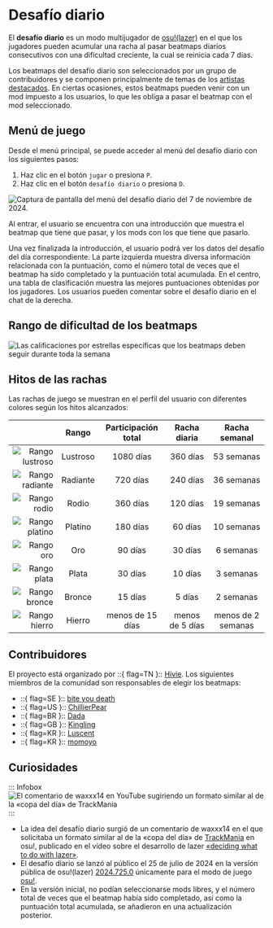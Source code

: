 # Desafío diario

El **desafío diario** es un modo multijugador de [osu!(lazer)](/wiki/Client/Release_stream/Lazer) en el que los jugadores pueden acumular una racha al pasar beatmaps diarios consecutivos con una dificultad creciente, la cual se reinicia cada 7 días.

Los beatmaps del desafío diario son seleccionados por un grupo de contribuidores y se componen principalmente de temas de los [artistas destacados](/wiki/People/Featured_Artists). En ciertas ocasiones, estos beatmaps pueden venir con un mod impuesto a los usuarios, lo que les obliga a pasar el beatmap con el mod seleccionado.

## Menú de juego

Desde el menú principal, se puede acceder al menú del desafío diario con los siguientes pasos:

1. Haz clic en el botón `jugar` o presiona `P`.
2. Haz clic en el botón `desafío diario` o presiona `D`.

![](img/daily-challenge-menu.png "Captura de pantalla del menú del desafío diario del 7 de noviembre de 2024.") 

Al entrar, el usuario se encuentra con una introducción que muestra el beatmap que tiene que pasar, y los mods con los que tiene que pasarlo.

Una vez finalizada la introducción, el usuario podrá ver los datos del desafío del día correspondiente. La parte izquierda muestra diversa información relacionada con la puntuación, como el número total de veces que el beatmap ha sido completado y la puntuación total acumulada. En el centro, una tabla de clasificación muestra las mejores puntuaciones obtenidas por los jugadores. Los usuarios pueden comentar sobre el desafío diario en el chat de la derecha.

## Rango de dificultad de los beatmaps

![](img/Beatmap-selection-criteria-ES.png "Las calificaciones por estrellas específicas que los beatmaps deben seguir durante toda la semana")

## Hitos de las rachas

Las rachas de juego se muestran en el perfil del usuario con diferentes colores según los hitos alcanzados:

|  | Rango | Participación total | Racha diaria | Racha semanal |
| --: | :-: | :-: | :-: | :-: |
| ![Rango lustroso](img/tiers/lustrous-ES.png) | Lustroso | 1080 días | 360 días | 53 semanas |
| ![Rango radiante](img/tiers/radiant-ES.png) | Radiante | 720 días | 240 días | 36 semanas |
| ![Rango rodio](img/tiers/rhodium-ES.png) | Rodio | 360 días | 120 días | 19 semanas |
| ![Rango platino](img/tiers/platinum-ES.png) | Platino | 180 días | 60 días | 10 semanas |
| ![Rango oro](img/tiers/gold-ES.png) | Oro | 90 días | 30 días | 6 semanas |
| ![Rango plata](img/tiers/silver-ES.png) | Plata | 30 días | 10 días | 3 semanas |
| ![Rango bronce](img/tiers/bronze-ES.png) | Bronce | 15 días | 5 días | 2 semanas |
| ![Rango hierro](img/tiers/iron-ES.png) | Hierro | menos de 15 días | menos de 5 días | menos de 2 semanas |

## Contribuidores

El proyecto está organizado por ::{ flag=TN }:: [Hivie](https://osu.ppy.sh/users/14102976). Los siguientes miembros de la comunidad son responsables de elegir los beatmaps:

- ::{ flag=SE }:: [bite you death](https://osu.ppy.sh/users/6398464)
- ::{ flag=US }:: [ChillierPear](https://osu.ppy.sh/users/9501251)
- ::{ flag=BR }:: [Dada](https://osu.ppy.sh/users/9119507)
- ::{ flag=GB }:: [Kingling](https://osu.ppy.sh/users/7010761)
- ::{ flag=KR }:: [Luscent](https://osu.ppy.sh/users/2688581)
- ::{ flag=KR }:: [momoyo](https://osu.ppy.sh/users/12469536)

## Curiosidades

::: Infobox
![](img/yt-comment-ES.png "El comentario de waxxx14 en YouTube sugiriendo un formato similar al de la «copa del día» de TrackMania")
:::

- La idea del desafío diario surgió de un comentario de waxxx14 en el que solicitaba un formato similar al de la «copa del día» de [TrackMania](https://es.wikipedia.org/wiki/TrackMania) en osu!, publicado en el vídeo sobre el desarrollo de lazer [«deciding what to do with lazer»](https://www.youtube.com/watch?v=xUSxEjQQ1UI).
- El desafío diario se lanzó al público el 25 de julio de 2024 en la versión pública de osu!(lazer) [2024.725.0](https://osu.ppy.sh/home/changelog/lazer/2024.725.0) únicamente para el modo de juego [osu!](/wiki/Game_mode/osu!).
- En la versión inicial, no podían seleccionarse mods libres, y el número total de veces que el beatmap había sido completado, así como la puntuación total acumulada, se añadieron en una actualización posterior.
